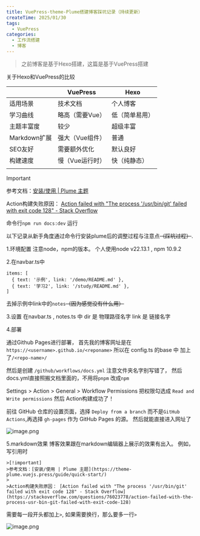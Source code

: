 ```yaml
---
title: VuePress-theme-Plume搭建博客踩坑记录（持续更新）
createTime: 2025/01/30
tags:
  - VuePress
categories:
  - 工作流搭建
  - 博客
---
```

>之前博客是基于Hexo搭建，这篇是基于VuePress搭建

关于Hexo和VuePress的比较

|            | VuePress  | Hexo    |
| ---------- | --------- | ------- |
| 适用场景       | 技术文档      | 个人博客    |
| 学习曲线       | 略高（需要Vue） | 低（简单易用） |
| 主题丰富度      | 较少        | 超级丰富    |
| Markdown扩展 | 强大（Vue组件） | 普通      |
| SEO友好      | 需要额外优化    | 默认良好    |
| 构建速度       | 慢（Vue运行时） | 快（纯静态）  |
|            |           |         |

>[!important]
>参考文档：[安装/使用 | Plume 主题](https://theme-plume.vuejs.press/guide/quick-start/)
>
>Action构建失败原因： [Action failed with "The process '/usr/bin/git' failed with exit code 128" - Stack Overflow](https://stackoverflow.com/questions/76023778/action-failed-with-the-process-usr-bin-git-failed-with-exit-code-128)



命令行`npm run docs:dev` 运行

以下记录从新手角度通过命令行安装plume后的调整过程与注意点~~（踩坑过程）~~.


1.环境配置
注意node，npm的版本。
个人使用node v22.13.1 , npm 10.9.2

2.在navbar.ts中

``````
items: [
  { text: '示例', link: '/demo/README.md' },
  { text: '学习2', link: '/study/README.md' },
]
``````
去掉示例中link中的`notes`~~（因为感觉没有什么用）~~

3.设置
在navbar.ts , notes.ts 中
dir 是 物理路径名字
link 是 链接名字


4.部署

通过Github Pages进行部署，
首先我的博客网址是在 `https://<username>.github.io/<reponame>`
所以在 config.ts 的base 中 加上了`/<repo-name>/`

然后是创建 `/github/workflows/docs.yml` 
注意文件夹名字别写错了，
然后docs.yml直接照搬文档里面的，不用将`pnpm` 改成`npm`

Settings > Action > General > Workflow Permissions
把权限勾选成 `Read and Write permissions`
然后 Action构建成功了！

前往 GitHub 仓库的设置页面，选择 `Deploy from a branch` 而不是`GitHub Actions`,再选择 `gh-pages` 作为 GitHub Pages 的源。
然后就能直接进入网址了

![image.png](https://fastly.jsdelivr.net/gh/easton119/oss/test111/20250201130830.png)



5.markdown效果
博客效果跟在markdown编辑器上展示的效果有出入。
例如，写引用时
```
>[!important]
>参考文档：[安装/使用 | Plume 主题](https://theme-plume.vuejs.press/guide/quick-start/)
>
>Action构建失败原因： [Action failed with "The process '/usr/bin/git' failed with exit code 128" - Stack Overflow](https://stackoverflow.com/questions/76023778/action-failed-with-the-process-usr-bin-git-failed-with-exit-code-128)
```

需要每一段开头都加上`>`, 如果需要换行，那么要多一行`>`


![image.png](https://fastly.jsdelivr.net/gh/easton119/oss/test111/20250203105637.png)
